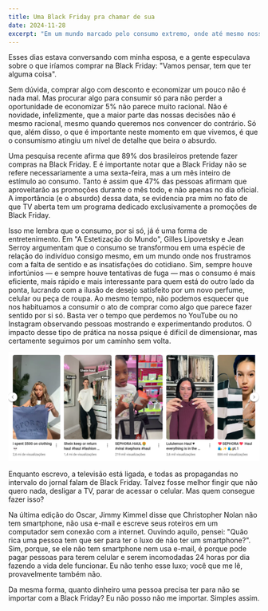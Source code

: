 ```yaml
---
title: Uma Black Friday pra chamar de sua
date: 2024-11-28
excerpt: "Em um mundo marcado pelo consumo extremo, onde até mesmo nosso entretenimento se baseia em assistir outras pessoas consumindo, não surpreende que uma das datas mais celebradas do ano seja dedicada às compras"
---
```


Esses dias estava conversando com minha esposa, e a gente especulava sobre o que iríamos comprar na Black Friday: "Vamos pensar, tem que ter alguma coisa".

Sem dúvida, comprar algo com desconto e economizar um pouco não é nada mal. Mas procurar algo para consumir só para não perder a oportunidade de economizar 5% não parece muito racional. Não é novidade, infelizmente, que a maior parte das nossas decisões não é mesmo racional, mesmo quando queremos nos convencer do contrário. Só que, além disso, o que é importante neste momento em que vivemos, é que o consumismo atingiu um nível de detalhe que beira o absurdo. 

Uma pesquisa recente afirma que 89% dos brasileiros pretende fazer compras na Black Friday. E é importante notar que a Black Friday não se refere necessariamente a uma sexta-feira, mas a um mês inteiro de estímulo ao consumo. Tanto é assim que 47% das pessoas afirmam que aproveitarão as promoções durante o mês todo, e não apenas no dia oficial. A importância (e o absurdo) dessa data, se evidencia pra mim no fato de que TV aberta tem um programa dedicado exclusivamente a promoções de Black Friday.

Isso me lembra que o consumo, por si só, já é uma forma de entretenimento. Em "A Estetização do Mundo", Gilles Lipovetsky e Jean Serroy argumentam que o consumo se transformou em uma espécie de relação do indivíduo consigo mesmo, em um mundo onde nos frustramos com a falta de sentido e as insatisfações do cotidiano. Sim, sempre houve infortúnios — e sempre houve tentativas de fuga — mas o consumo é mais eficiente, mais rápido e mais interessante para quem está do outro lado da ponta, lucrando com a ilusão de desejo satisfeito por um novo perfume, celular ou peça de roupa. Ao mesmo tempo, não podemos esquecer que nos habituamos a consumir o ato de comprar como algo que parece fazer sentido por si só. Basta ver o tempo que perdemos no YouTube ou no Instagram observando pessoas mostrando e experimentando produtos. O impacto desse tipo de prática na nossa psique é difícil de dimensionar, mas certamente seguimos por um caminho sem volta.

<img src="/assets/images/consumo.png">

Enquanto escrevo, a televisão está ligada, e todas as propagandas no intervalo do jornal falam de Black Friday. Talvez fosse melhor fingir que não quero nada, desligar a TV, parar de acessar o celular. Mas quem consegue fazer isso? 

Na última edição do Oscar, Jimmy Kimmel disse que Christopher Nolan não tem smartphone, não usa e-mail e escreve seus roteiros em um computador sem conexão com a internet. Ouvindo aquilo, pensei: "Quão rica uma pessoa tem que ser para ter o luxo de não ter um smartphone?". Sim, porque, se ele não tem smartphone nem usa e-mail, é porque pode pagar pessoas para terem celular e serem incomodadas 24 horas por dia fazendo a vida dele funcionar. Eu não tenho esse luxo; você que me lê, provavelmente também não. 

Da mesma forma, quanto dinheiro uma pessoa precisa ter para não se importar com a Black Friday? Eu não posso não me importar. Simples assim.

